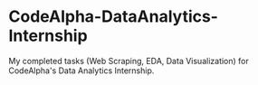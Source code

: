 # CodeAlpha-DataAnalytics-Internship
My completed tasks (Web Scraping, EDA, Data Visualization) for CodeAlpha's Data Analytics Internship.
